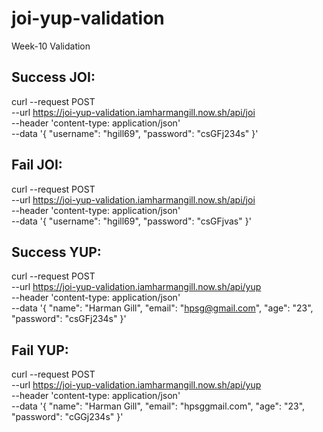 # joi-yup-validation
Week-10 Validation

## Success JOI:

curl --request POST \
  --url https://joi-yup-validation.iamharmangill.now.sh/api/joi \
  --header 'content-type: application/json' \
  --data '{
  "username": "hgill69",
  "password": "csGFj234s"
}'

## Fail JOI:

curl --request POST \
  --url https://joi-yup-validation.iamharmangill.now.sh/api/joi \
  --header 'content-type: application/json' \
  --data '{
  "username": "hgill69",
  "password": "csGFjvas"
}'

## Success YUP:

curl --request POST \
  --url https://joi-yup-validation.iamharmangill.now.sh/api/yup \
  --header 'content-type: application/json' \
  --data '{
	"name": "Harman Gill",
  "email": "hpsg@gmail.com",
	"age": "23",
  "password": "csGFj234s"
}'

## Fail YUP:

curl --request POST \
  --url https://joi-yup-validation.iamharmangill.now.sh/api/yup \
  --header 'content-type: application/json' \
  --data '{
	"name": "Harman Gill",
  "email": "hpsggmail.com",
	"age": "23",
  "password": "cGGj234s"
}'
